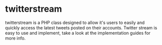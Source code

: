 twitterstream
=============

twitterstream is a PHP class designed to allow it's users to easily and quickly access the latest tweets posted on their accounts. Twitter stream is easy to use and implement, take a look at the implementation guides for more info.